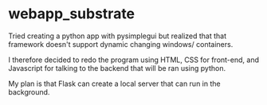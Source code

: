 # webapp_substrate

Tried creating a python app with pysimplegui but realized that that framework doesn't support dynamic changing windows/ containers. 

I therefore decided to redo the program using HTML, CSS for front-end, and Javascript for talking to the backend that will be ran using python.

My plan is that Flask can create a local server that can run in the background.
